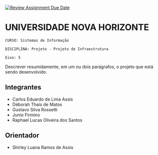 [![Review Assignment Due Date](https://classroom.github.com/assets/deadline-readme-button-22041afd0340ce965d47ae6ef1cefeee28c7c493a6346c4f15d667ab976d596c.svg)](https://classroom.github.com/a/3UmC-h03)
# UNIVERSIDADE NOVA HORIZONTE

`CURSO: Sistemas de Informação`

`DISCIPLINA: Projeto - Projeto de Infraestrutura`

`Eixo: 5`

Descrever resumidamente, em um ou dois parágrafos, o projeto que está sendo desenvolvido.

## Integrantes

* Carlos Eduardo de Lima Assis
* Déborah Thaís de Matos
* Gustavo Silva Rossetti
* Junio Firmino
* Raphael Lucas Oliveira dos Santos

## Orientador

* Shirley Luana Ramos de Assis


